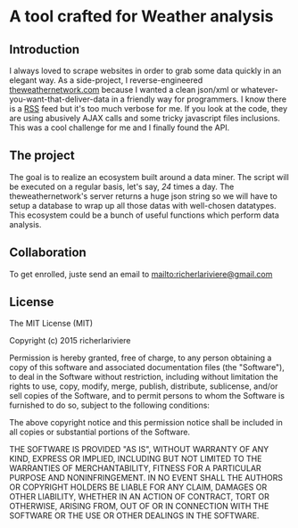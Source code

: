 # A tool crafted for Weather analysis

## Introduction

I always loved to scrape websites in order to grab some data quickly in an elegant way. As a side-project, I reverse-engineered [theweathernetwork.com](www.theweathernetwork.com) because I
wanted a clean json/xml or whatever-you-want-that-deliver-data in a friendly way for programmers. I know there is a [RSS](http://legacyweb.theweathernetwork.com/rss/) feed but it's too much verbose for me. If you look at the code, they
are using abusively AJAX calls and some tricky javascript files inclusions. This was a cool challenge for me and I finally found the API.

## The project

The goal is to realize an ecosystem built around a data miner. The script will be executed on a regular basis, let's say, *24* times a day. The theweathernetwork's server returns a huge json
string so we will have to setup a database to wrap up all those datas with well-chosen datatypes. This ecosystem could be a bunch of useful functions which perform data
analysis.


## Collaboration

To get enrolled, juste send an email to <mailto:richerlariviere@gmail.com>

## License

The MIT License (MIT)

Copyright (c) 2015 richerlariviere

Permission is hereby granted, free of charge, to any person obtaining a copy
of this software and associated documentation files (the "Software"), to deal
in the Software without restriction, including without limitation the rights
to use, copy, modify, merge, publish, distribute, sublicense, and/or sell
copies of the Software, and to permit persons to whom the Software is
furnished to do so, subject to the following conditions:

The above copyright notice and this permission notice shall be included in
all copies or substantial portions of the Software.

THE SOFTWARE IS PROVIDED "AS IS", WITHOUT WARRANTY OF ANY KIND, EXPRESS OR
IMPLIED, INCLUDING BUT NOT LIMITED TO THE WARRANTIES OF MERCHANTABILITY,
FITNESS FOR A PARTICULAR PURPOSE AND NONINFRINGEMENT. IN NO EVENT SHALL THE
AUTHORS OR COPYRIGHT HOLDERS BE LIABLE FOR ANY CLAIM, DAMAGES OR OTHER
LIABILITY, WHETHER IN AN ACTION OF CONTRACT, TORT OR OTHERWISE, ARISING FROM,
OUT OF OR IN CONNECTION WITH THE SOFTWARE OR THE USE OR OTHER DEALINGS IN
THE SOFTWARE.
